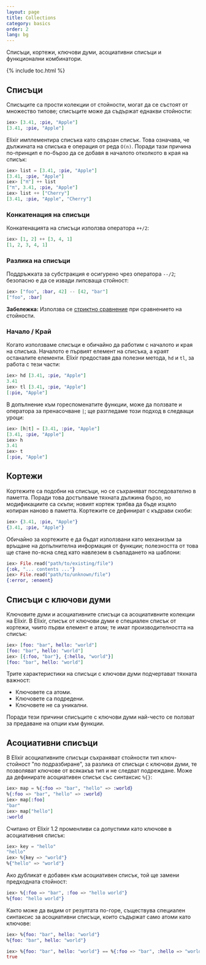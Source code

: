 ```yaml
---
layout: page
title: Collections
category: basics
order: 2
lang: bg
---
```


Списъци, кортежи, ключови думи, асоциативни списъци и функционални комбинатори.

{% include toc.html %}

## Списъци

Списъците са прости колекции от стойности, могат да се състоят от множество типове; списъците може да съдържат еднакви стойности:

```elixir
iex> [3.41, :pie, "Apple"]
[3.41, :pie, "Apple"]
```

Elixir имплементира списъка като свързан списък.  Това означава, че дължината на списъка е операция от реда `O(n)`.  Поради тази причина по-принцип е по-бързо да се добавя в началото отколкото в края на списък:

```elixir
iex> list = [3.41, :pie, "Apple"]
[3.41, :pie, "Apple"]
iex> ["π"] ++ list
["π", 3.41, :pie, "Apple"]
iex> list ++ ["Cherry"]
[3.41, :pie, "Apple", "Cherry"]
```


### Конкатенация на списъци

Конкатенацията на списъци използва оператора `++/2`:

```elixir
iex> [1, 2] ++ [3, 4, 1]
[1, 2, 3, 4, 1]
```

### Разлика на списъци

Поддръжката за субстракция е осигурено чрез оператора `--/2`; безопасно е да се извади липсваща стойност:

```elixir
iex> ["foo", :bar, 42] -- [42, "bar"]
["foo", :bar]
```

**Забележка:** Използва се [стриктно сравнение](../basics/#comparison) при сравнението на стойности.

### Начало / Край

Когато използваме списъци е обичайно да работим с началото и края на списъка.  Началото е първият елемент на списъка, а краят останалите елементи.  Elixir предоставя два полезни метода, `hd` и `tl`, за работа с тези части:

```elixir
iex> hd [3.41, :pie, "Apple"]
3.41
iex> tl [3.41, :pie, "Apple"]
[:pie, "Apple"]
```

В допълнение към гореспоменатите функции, може да ползвате и оператора за пренасочване `|`; ще разгледаме този подход в следващи уроци:

```elixir
iex> [h|t] = [3.41, :pie, "Apple"]
[3.41, :pie, "Apple"]
iex> h
3.41
iex> t
[:pie, "Apple"]
```

## Кортежи

Кортежите са подобни на списъци, но се съхраняват последователно в паметта.  Поради това достъпваме тяхната дължина бързо, но модификациите са скъпи; новият кортеж трябва да бъде изцяло копиран наново в паметта.  Кортежите се дефинират с къдрави скоби:

```elixir
iex> {3.41, :pie, "Apple"}
{3.41, :pie, "Apple"}
```

Обичайно за кортежите е да бъдат използвани като механизъм за връщане на допълнителна информация от функции; полезността от това ще стане по-ясна след като навлезем в съвпадането на шаблони:

```elixir
iex> File.read("path/to/existing/file")
{:ok, "... contents ..."}
iex> File.read("path/to/unknown/file")
{:error, :enoent}
```

## Списъци с ключови думи

Ключовите думи и асоциативните списъци са асоциативните колекции на Elixir.  В Elixir, списък от ключови думи е специален списък от кортежи, чиито първи елемент е атом; те имат производителността на списък:

```elixir
iex> [foo: "bar", hello: "world"]
[foo: "bar", hello: "world"]
iex> [{:foo, "bar"}, {:hello, "world"}]
[foo: "bar", hello: "world"]
```

Трите характеристики на списъци с ключови думи подчертават тяхната важност:

+ Ключовете са атоми.
+ Ключовете са подредени.
+ Ключовете не са уникални.

Поради тези причини списъците с ключови думи най-често се ползват за предаване на опции към функции.

## Асоциативни списъци

В Elixir асоциативните списъци съхраняват стойности тип ключ-стойност "по подразбиране", за разлика от списъци с ключови думи, те позволяват ключове от всякакъв тип и не следват подреждане.  Може да дефинирате асоциативен списък със синтаксис `%{}`:

```elixir
iex> map = %{:foo => "bar", "hello" => :world}
%{:foo => "bar", "hello" => :world}
iex> map[:foo]
"bar"
iex> map["hello"]
:world
```

Считано от  Elixir 1.2 променливи са допустими като ключове в асоциативния списък:

```elixir
iex> key = "hello"
"hello"
iex> %{key => "world"}
%{"hello" => "world"}
```

Ако дубликат е добавен към асоциативен списък, той ще замени предходната стойност:

```elixir
iex> %{:foo => "bar", :foo => "hello world"}
%{foo: "hello world"}
```

Както може да видим от резултата по-горе, съществува специален синтаксис за асоциативни списъци, които съдържат само атоми като ключове:

```elixir
iex> %{foo: "bar", hello: "world"}
%{foo: "bar", hello: "world"}

iex> %{foo: "bar", hello: "world"} == %{:foo => "bar", :hello => "world"}
true
```
